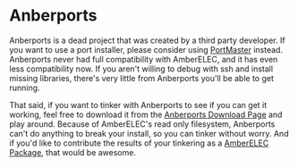 # Anberports

Anberports is a dead project that was created by a third party developer. If you want to use a port installer, please consider using [PortMaster](PortMaster) instead. Anberports never had full compatibility with AmberELEC, and it has even less compatibility now. If you aren't willing to debug with ssh and install missing libraries, there's very little from Anberports you'll be able to get running.

That said, if you want to tinker with Anberports to see if you can get it working, feel free to download it from the [Anberports Download Page](https://github.com/sponsors/krishenriksen) and play around. Because of AmberELEC's read only filesystem, Anberports can't do anything to break your install, so you can tinker without worry. And if you'd like to contribute the results of your tinkering as a [AmberELEC Package](Contributing-to-AmberELEC#contributing-community-built-packages), that would be awesome.
